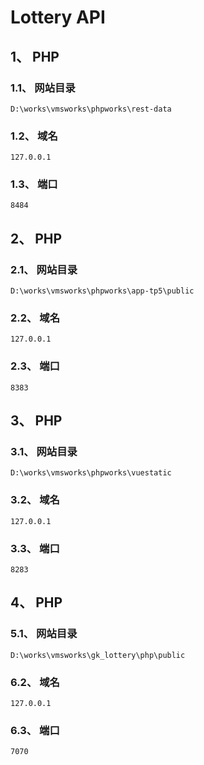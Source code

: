 # Lottery API 
## 1、 PHP
### 1.1、 网站目录
```
D:\works\vmsworks\phpworks\rest-data
```
### 1.2、 域名
```
127.0.0.1
```
### 1.3、 端口
```
8484
```

## 2、 PHP
### 2.1、 网站目录
```
D:\works\vmsworks\phpworks\app-tp5\public
```
### 2.2、 域名
```
127.0.0.1
```
### 2.3、 端口
```
8383
```

## 3、 PHP
### 3.1、 网站目录
```
D:\works\vmsworks\phpworks\vuestatic
```
### 3.2、 域名
```
127.0.0.1
```
### 3.3、 端口
```
8283
```


## 4、 PHP
### 5.1、 网站目录
```
D:\works\vmsworks\gk_lottery\php\public
```
### 6.2、 域名
```
127.0.0.1
```
### 6.3、 端口
```
7070
```